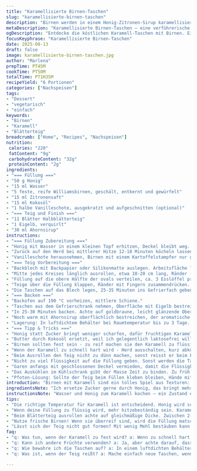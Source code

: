 ```yaml
---
title: "Karamellisierte Birnen-Taschen"
slug: "karamellisierte-birnen-taschen"
description: "Birnen werden in einem Honig-Zitronen-Sirup karamellisiert, dann grob zerdrückt und in halbblättrigem Teig zu Taschen geformt. Die Oberfläche wird mit Ei bestrichen, mit einem Ahornsirup-Finish veredelt. Statt Zucker wird Honig verwendet; Butter durch Kokosöl ersetzt. Die Kochzeit wurde leicht angepasst, um die perfekte karamellisierte Konsistenz zu erreichen. Kleine Schnitte im Teig sorgen für Dampfentweichung. Eignet sich für Vegetarier, glutenfrei, laktosefrei ohne Nüsse."
metaDescription: "Karamellisierte Birnen-Taschen – eine verführerische Kombination aus knusprigem Teig und süß-säuerlichen Birnen in Honig-Zitronen-Sirup"
ogDescription: "Entdecke die köstlichen Karamell-Taschen mit Birnen. Einfach zubereitet und perfekt für jeden Anlass. Geschmack, der begeistert"
focusKeyphrase: "Karamellisierte Birnen-Taschen"
date: 2025-08-13
draft: false
image: karamellisierte-birnen-taschen.jpg
author: "Marlena"
prepTime: PT45M
cookTime: PT50M
totalTime: PT1H35M
recipeYield: "6 Portionen"
categories: ["Nachspeisen"]
tags:
- "Dessert"
- "vegetarisch"
- "einfach"
keywords:
- "Birnen"
- "Karamell"
- "Blätterteig"
breadcrumb: ["Home", "Recipes", "Nachspeisen"]
nutrition: 
 calories: "220"
 fatContent: "9g"
 carbohydrateContent: "32g"
 proteinContent: "2g"
ingredients:
- "=== Füllung ==="
- "50 g Honig"
- "15 ml Wasser"
- "5 feste, reife Williamsbirnen, geschält, entkernt und gewürfelt"
- "15 ml Zitronensaft"
- "15 ml Kokosöl"
- "1 halbe Vanilleschote, ausgekratzt und aufgeschnitten (optional)"
- "=== Teig und Finish ==="
- "11 Blätter Halbblätterteig"
- "1 Eigelb, verquirlt"
- "30 ml Ahornsirup"
instructions:
- "=== Füllung Zubereitung ==="
- "Honig mit Wasser in einem kleinen Topf erhitzen, Deckel bleibt weg. Sobald die Mischung zu blubbern beginnt und bernsteinfarben wird, weg vom Herd nehmen. Das Geräusch ändert sich plötzlich. Vorsicht bei Spritzern, sehr heiß. Die Birnenwürfel sofort zugeben, mit Zitronensaft, Kokosöl und Vanille einrühren. Nicht wegschauen, denn der Karamell kann sich kurz verfestigen, das passt so."
- "Zurück auf den Herd bei mittlerer Hitze 12-18 Minuten köcheln lassen. Gelegentlich umrühren, aber nicht zu viel, damit die Stücke ihre Form behalten. Wenn die Mischung dick wird, auf Aroma und Farbe achten - ein süßes Nussaroma sollte sich zeigen, die Früchte fast weich aber noch erkennebar."
- "Vanilleschote herausnehmen, Birnen mit einem Kartoffelstampfer nur grob zerdrücken. Nicht zu Brei, Struktur behalten. In eine Schüssel füllen, abkühlen lassen. Abgedeckt 45 bis 60 Minuten in den Kühlschrank."
- "=== Teig Vorbereitung ==="
- "Backblech mit Backpapier oder Silikonmatte auslegen. Arbeitsfläche leicht bemehlen, Teig ausrollen auf ca. 38 x 25 cm. Mit einem runden Ausstecher (12,5 cm) sechs Kreise ausstechen."
- "Mitte jedes Kreises länglich ausrollen, etwa 18-20 cm lang, Ränder (oben und unten) von ca. 1 cm bleiben dicker. So hast du an den Enden festere Randbereiche, die beim Verschließen halten. Ränder nicht zu dünn, sonst reisst der Teig später beim Backen."
- "Füllung auf die obere Hälfte der ovals verteilen, ca. 3 Esslöffel pro Portion. Die Ränder mit Wasser dünn bestreichen, damit sich die Teighälften besser verbinden."
- "Teige über die Füllung klappen, Ränder mit Fingern zusammendrücken. Mit Daumen und Zeigefinger entlang der Ränder dezent eindrücken und dann mit Messerrücken zwischen Finger leicht nach außen drücken, das gibt das typische Pastetenmuster. Nicht zu fest drücken; genug Dampf muss beim Backen entweichen können."
- "Die Taschen auf das Blech legen, 25-35 Minuten ins Gefrierfach geben. Kalt lassen stabilisiert den Teig, erzeugt schöne Schichten."
- "=== Backen ==="
- "Backofen auf 190 °C vorheizen, mittlere Schiene."
- "Taschen aus dem Gefrierschrank nehmen, Oberfläche mit Eigelb bestreichen, um Glanz und Farbe zu verbessern. Mit sehr scharfem Messer feine Blattform-Muster einschneiden, nicht zu tief. Unten eine kleine Öffnung, damit der Dampf entweicht. Sonst platzt der Teig unkontrolliert."
- "In 25-30 Minuten backen. Achte auf goldbraune, leicht glänzende Oberfläche - das ist die ultimative visuelle Kontrolle. Zu dunkel wird bitter, zu hell zu blass und matschig."
- "Noch warm mit Ahornsirup oberflächlich bestreichen, der aromatische Kleber verleiht Glanz und einen zusätzlichen Geschmackskick. Abkühlen lassen bevor du reinbeißt, sonst verlierst du Saft und alles klebt am Mund."
- "Lagerung: In luftdichtem Behälter bei Raumtemperatur bis zu 3 Tage. Kühlung macht den Teig labbrig, also eher frisch essen."
- "=== Tipp & Tricks ==="
- "Honig statt Zucker bringt weniger scharfen, dafür fruchtigen Karamellgeschmack und den Geschmack der Birnen bleibt erkennbar."
- "Butter durch Kokosöl ersetzt, weil ich gelegentlich laktosefrei will. Kokosöl bringt leichte tropische Note, die gut mit Vanille harmoniert."
- "Birnen sollten fest sein - zu reif machen sie den Karamell zu flüssig."
- "Wenn der Karamell zu schnell hart wird - Herd ausschalten, kurz abkühlen lassen, dann kurz wieder erwärmen, bevor Birnen rein."
- "Beim Ausrollen den Teig nicht zu dünn machen, sonst reisst er beim Füllen oder Backen."
- "Nicht zu viel Flüssigkeit auf die Füllung geben. Sonst werden die Taschen matschig."
- "Garen anfangs mit geschlossenen Deckel vermieden, damit die Flüssigkeit verdampft und die Füllung nicht wässrig wird."
- "Das Auskühlen im Kühlschrank gibt der Masse Zeit zu binden. Zu früh füllen = Teig durchweicht."
- "Pfoten-Lösung: Sollte der Teig beim Füllen kleben bleiben, Hände mit Mehl bestäuben, nicht zu viel, sonst wird der Teig trocken."
introduction: "Birnen mit Karamell sind ein tolles Spiel aus Texturen: außen eine goldene Blätterteigkruste, innen fruchtig-süß und leicht säuerlich. In meiner Küche haben sich kleine Änderungen bewährt: Honig statt Zucker, Kokosöl statt Butter - das sorgt für feine Geschmacksnuancen und macht alles vegan-freundlich. Wichtig ist: den Karamell nicht nervös rühren, weil er sich kurz verfestigt. Das ist normal, die Hitze ausnutzen und geduldig sein, dann fällt die goldene Masse sanft über die Birnen. Die Technik beim Teigausrollen und Füllen verlangt Präzision - macht die Ränder dicker, sonst reißen sie. Beim Backen schnippe ich feine Muster rein, das sieht nicht nur gut aus sondern verhindert unschönes Aufplatzen. Ein bisschen Mut zum Detail, und jeder Bissen wird spannend."
ingredientsNote: "Ich ersetze Zucker gerne durch Honig, das bringt mehr Tiefe im Karamell und passt wunderbar zu den Birnen. Kokosöl nimmt ich statt Butter, wenn ich auf Laktose verzichten will, es gibt eine leicht exotische Note. Statt der üblichen Bartlett-Birnen funktionieren auch Williams oder Conference, doch unbedingt fest bleiben lassen, sonst wird die Füllung zu weich. Zitronensaft ist Pflicht, er hält die Farbe frisch und hebt die Süße. Vanilleschote ist optional, doch ich empfehle sie – die Aromen sind komplexer. Beim Teig ist Halbblätterteig hilfreich, weil er schneller fertig ist als Vollblätterteig, hat aber trotzdem schöne Schichten. Für glutenfreie Versionen kann man fertigen glutenfreien Blätterteig verwenden. Mehl zum Ausrollen sparsam verwenden, sonst wird der Teig zäh und porös."
instructionsNote: "Wasser und Honig zum Karamell kochen – ein Zustand erfordert Beobachtung. Sobald die Masse bernsteinfarben und sirupartig aussieht, davon runter. Die Mischung festigt sich kurz, das ist so gewollt. Erst dann Birnen zugeben, Zitronensaft, Kokosöl und Vanille schnell einrühren. Anschließend bei mittlerer Hitze köcheln lassen bis die Birnen weich werden, aber nicht zerfallen. Grob zerdrücken und abkühlen lassen – Teil der Textur ist die kleine Härte. Teig ausrollen, Kreise ausstechen, Mitte länglich ausrollen. So entstehen stabilere Taschenränder. Tasche füllen, Ränder mit Wasser anfeuchten, zusammendrücken und mit Messer dekorieren für guten Halt und optischen Kick. Gefrieren gibt dem Teig Stabilität, vermeidet Deformierung beim Backen. Backen bei mittlerer Hitze, beobachten bis goldbraun mit leicht glänzender Oberfläche. Anschließend frischen Ahornsirup aufpinseln, gibt Aroma und Glanz. Vor dem Servieren etwas abkühlen lassen, sonst tropft alles und Kleckeralarm. Lagertipps: In luftdichtem Behälter, am besten frisch genießen."
tips:
- "Die richtige Temperatur für Karamell ist entscheidend. Honig wird schnell heiß. Achte auf Temperaturwechsel - Geräusche verändern sich, Rühren vermeiden. Karamell wird fest vorm Hinzufügen der Birnen."
- "Wenn deine Füllung zu flüssig wird, mehr hitzebeständig sein. Karamell gut kochen und kontrollieren. Wer das Gefühl hat, die Konsistenz passt nicht, kann die Hitze regulieren und aufkochen, nur kurz."
- "Beim Blätterteig ausrollen achte auf gleichmäßige Dicke. Zwischen 2-3 mm ideal. Zu dünner Teig reißt schneller. Wenn das passiert, versuche doppelte Schichten. Hält der Füllung gut stand."
- "Nutze frische Birnen! Wenn sie überreif sind, wird die Füllung matschig. Williams sind ideal. Zitronensaft sorgt für frische Farben und hebt die Süße an. Auch für gesunde Abwechslung wichtig."
- "Lässt sich der Teig nicht gut formen? Mit wenig Mehl bestäuben kann helfen. Aber nicht übertreiben! Zu viel macht alles trocken und zäh. Wenn zu viel Karamell in der Füllung ist, werden die Taschen wässrig."
faq:
- "q: Was tun, wenn der Karamell zu fest wird? a: Wenn zu schnell hart, kurz vom Herd nehmen. Kühl lassen. Leicht erhitzen, um die Birnen hinzuzufügen. Es ist der richtige Moment."
- "q: Kann ich andere Früchte verwenden? a: Ja, aber achte darauf, dass sie fest sind. Äpfel zum Beispiel – geben Karamell einen anderen Twist. Unterschiedliche Geschmäcker werden erlebbar."
- "q: Wie bewahre ich die Taschen auf? a: In einem luftdichten Behälter bei Raumtemperatur. Kühlschrank macht den Teig labbrig. Zu trocken? Sag dir dann ehrlich: frisch genießen."
- "q: Was ist, wenn der Teig reißt? a: Mache einfach neue Taschen, wenn das passiert. Sieht nicht perfekt aus, aber das hält die Form. Alternativ – einfach mit Wasser anfeuchten, zusammendrücken."

---
```

